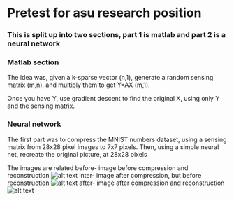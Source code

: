 # Pretest for asu research position
### This is split up into two sections, part 1 is matlab and part 2 is a neural network

### Matlab section
The idea was, given a k-sparse vector (n,1), generate a random sensing matrix (m,n), and multiply 
them to get Y=AX (m,1).

Once you have Y, use gradient descent to find the original X, using only Y and the sensing matrix.


### Neural network
The first part was to compress the MNIST numbers dataset, using a sensing matrix 
from 28x28 pixel images to 7x7 pixels.
Then, using a simple neural net, recreate the original picture, at 28x28 pixels

The images are related
before- image before compression and reconstruction
![alt text](https://github.com/nick-moran/compressive_sensing_pretest/blob/master/before.jpg?raw=true)
inter- image after compression, but before reconstruction
![alt text](https://github.com/nick-moran/compressive_sensing_pretest/blob/master/inter.jpg?raw=true)
after- image after compression and reconstruction
![alt text](https://github.com/nick-moran/compressive_sensing_pretest/blob/master/after.jpg?raw=true)


